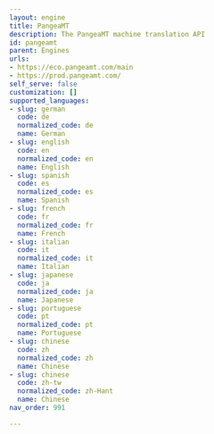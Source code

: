 ```yaml
---
layout: engine
title: PangeaMT
description: The PangeaMT machine translation API
id: pangeamt
parent: Engines
urls:
- https://eco.pangeamt.com/main
- https://prod.pangeamt.com/
self_serve: false
customization: []
supported_languages:
- slug: german
  code: de
  normalized_code: de
  name: German
- slug: english
  code: en
  normalized_code: en
  name: English
- slug: spanish
  code: es
  normalized_code: es
  name: Spanish
- slug: french
  code: fr
  normalized_code: fr
  name: French
- slug: italian
  code: it
  normalized_code: it
  name: Italian
- slug: japanese
  code: ja
  normalized_code: ja
  name: Japanese
- slug: portuguese
  code: pt
  normalized_code: pt
  name: Portuguese
- slug: chinese
  code: zh
  normalized_code: zh
  name: Chinese
- slug: chinese
  code: zh-tw
  normalized_code: zh-Hant
  name: Chinese
nav_order: 991

---
```



